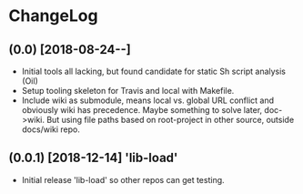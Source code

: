 # ChangeLog
## (0.0) [2018-08-24--]
- Initial tools all lacking, but found candidate for static Sh script analysis (Oil)
- Setup tooling skeleton for Travis and local with Makefile.
- Include wiki as submodule, means local vs. global URL conflict and obviously
  wiki has precedence. Maybe something to solve later, doc->wiki.
  But using file paths based on root-project in other source, outside docs/wiki repo.

## (0.0.1) [2018-12-14] 'lib-load'
- Initial release 'lib-load' so other repos can get testing.
